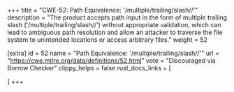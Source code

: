 +++
title = "CWE-52: Path Equivalence: '/multiple/trailing/slash//'"
description	= "The product accepts path input in the form of multiple trailing slash ('/multiple/trailing/slash//') without appropriate validation, which can lead to ambiguous path resolution and allow an attacker to traverse the file system to unintended locations or access arbitrary files."
weight = 52

[extra]
id = 52
name = "Path Equivalence: '/multiple/trailing/slash//'"
url = "https://cwe.mitre.org/data/definitions/52.html"
vote = "Discouraged via Borrow Checker"
clippy_helps = false
rust_docs_links = [
	
]
+++

